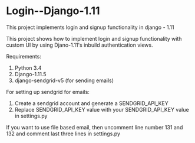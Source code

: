 # Login--Django-1.11
This project implements login and signup functionality in django - 1.11

This project shows how to implement login and signup functionality with custom UI by using Djano-1.11's inbuild authentication views.

Requirements:
1. Python 3.4
2. Django-1.11.5
3. django-sendgrid-v5 (for sending emails)

For setting up sendgrid for emails:
1. Create a sendgrid account and generate a SENDGRID_API_KEY
2. Replace SENDGRID_API_KEY value with your SENDGRID_API_KEY value in settings.py

If you want to use file based email, then uncomment line number 131 and 132 and comment last three lines in settings.py
